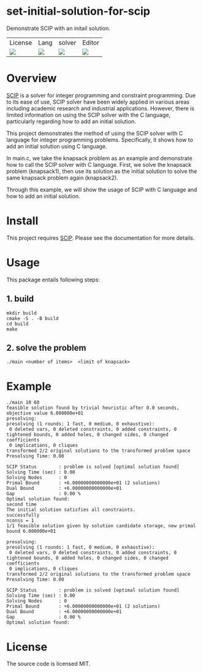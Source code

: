# set-initial-solution-for-scip
Demonstrate SCIP with an initail solution.

<!-- Badges -->
<table>
    <tr>
        <td>License</td>
        <td>Lang</td>
        <td>solver</td>
        <td>Editor</td>
    </tr>
    <tr>
        <td>
            <img src="http://img.shields.io/badge/license-MIT-blue.svg?style=flat">
        </td>
        <td>
            <img src="https://img.shields.io/badge/-C-6699CB.svg?logo=c">
        </td>
        <td>
            <img src="https://img.shields.io/badge/-SCIP-FFFFFF.svg?">
        </td>
        <td>
            <img src="https://img.shields.io/badge/-VSCode-007ACC.svg?logo=visualstudiocode">
        </td>
    </tr>
</table>

# Overview
[SCIP](https://www.scipopt.org) is a solver for integer programming and constraint programming.
Due to its ease of use, SCIP solver have been widely applied 
in various areas including academic research and 
industrial applications.
However, there is limited information on using 
the SCIP solver with the C language, particularly regarding 
how to add an initial solution.

This project demonstrates the method of using the SCIP solver with C language for integer programming problems. Specifically, it shows how to add an initial solution using C language.

In main.c, we take the knapsack problem as an example and demonstrate how to call the SCIP solver with C language. First, we solve the knapsack problem (knapsack1), then use its solution as the initial solution to solve the same knapsack problem again (knapsack2).

Through this example, we will show the usage of SCIP with C language and how to add an initial solution.



# Install 
This project requires [SCIP](https://www.scipopt.org). Please see the documentation for more details.

# Usage
This package entails following steps:
## 1. build
```
mkdir build  
cmake -S . -B build
cd build
make
```

## 2. solve the problem
```
./main <number of items>  <limit of knapsack>
```


# Example
```
./main 10 60                                                                                                              
feasible solution found by trivial heuristic after 0.0 seconds, objective value 6.000000e+01
presolving:
presolving (1 rounds: 1 fast, 0 medium, 0 exhaustive):
 0 deleted vars, 0 deleted constraints, 0 added constraints, 0 tightened bounds, 0 added holes, 0 changed sides, 0 changed coefficients
 0 implications, 0 cliques
transformed 2/2 original solutions to the transformed problem space
Presolving Time: 0.00

SCIP Status        : problem is solved [optimal solution found]
Solving Time (sec) : 0.00
Solving Nodes      : 0
Primal Bound       : +6.00000000000000e+01 (2 solutions)
Dual Bound         : +6.00000000000000e+01
Gap                : 0.00 %
Optimal solution found:
second time
The initial solution satisfies all constraints.
successfully
nconss = 1
1/1 feasible solution given by solution candidate storage, new primal bound 6.000000e+01

presolving:
presolving (1 rounds: 1 fast, 0 medium, 0 exhaustive):
 0 deleted vars, 0 deleted constraints, 0 added constraints, 0 tightened bounds, 0 added holes, 0 changed sides, 0 changed coefficients
 0 implications, 0 cliques
transformed 2/2 original solutions to the transformed problem space
Presolving Time: 0.00

SCIP Status        : problem is solved [optimal solution found]
Solving Time (sec) : 0.00
Solving Nodes      : 0
Primal Bound       : +6.00000000000000e+01 (2 solutions)
Dual Bound         : +6.00000000000000e+01
Gap                : 0.00 %
Optimal solution found:
```

# License
The source code is licensed MIT.


